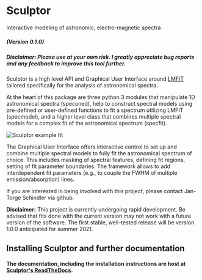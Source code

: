 # Sculptor

Interactive modeling of astronomic, electro-magnetic spectra

##### (Version 0.1.0)
##### Disclaimer: Please use at your own risk. I greatly appreciate bug reports and any feedback to improve this tool further.  


Sculptor is a high level API and Graphical User Interface around [LMFIT] tailored specifically for the analysis of astronomical spectra.

At the heart of this package are three python 3 modules that manipulate 1D astronomical spectra (speconed), help to construct spectral models using pre-defined or user-defined functions to fit a spectrum utilizing LMFIT (specmodel), and a higher level class that combines multiple spectral models for a complex fit of the astronomical spectrum (specfit).


![Sculptor example fit][logo]

[logo]: https://github.com/jtschindler/sculptor/docs//images/example_fit.png "A Sculptor example fit of a quasar spectrum."



The Graphical User Interface offers interactive control to set up and combine multiple spectral models to fully fit the astronomical spectrum of choice. This includes masking of spectral features, defining fit regions, setting of fit parameter boundaries. The framework allows to add interdependent fit parameters (e.g., to couple the FWHM of multiple emission/absorption) lines.

If you are interested in being involved with this project, please contact Jan-Torge Schindler via github.

**Disclaimer:**
This project is currently undergoing rapid development. Be advised that fits done with the current version may not work with a future version of the software. The first stable, well-tested release will be version 1.0.0 anticipated for summer 2021.


## Installing Sculptor and further documentation

#### The documentation, including the installation instructions are host at [Sculptor's ReadTheDocs].


[LMFIT]: https://lmfit.github.io/lmfit-py/
[Sculptor's ReadTheDocs]: https://sculptor.readthedocs.io/en/latest/